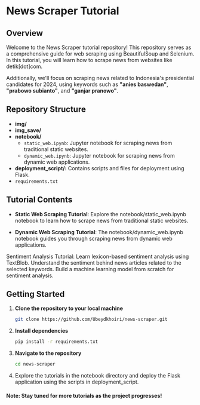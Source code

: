 # News Scraper Tutorial

## Overview
Welcome to the News Scraper tutorial repository! This repository serves as a comprehensive guide for web scraping using BeautifulSoup and Selenium. In this tutorial, you will learn how to scrape news from websites like detik[dot]com. 

Additionally, we'll focus on scraping news related to Indonesia's presidential candidates for 2024, using keywords such as **"anies baswedan"**, **"prabowo subianto"**, and **"ganjar pranowo"**.

## Repository Structure
- **img/** 
- **img_save/** 
- **notebook/**
  - `static_web.ipynb`: Jupyter notebook for scraping news from traditional static websites.
  - `dynamic_web.ipynb`: Jupyter notebook for scraping news from dynamic web applications.
- **deployment_script/:** Contains scripts and files for deployment using Flask. 
- `requirements.txt`

## Tutorial Contents
- **Static Web Scraping Tutorial**: Explore the notebook/static_web.ipynb notebook to learn how to scrape news from traditional static websites.

- **Dynamic Web Scraping Tutorial**: The notebook/dynamic_web.ipynb notebook guides you through scraping news from dynamic web applications.

Sentiment Analysis Tutorial: Learn lexicon-based sentiment analysis using TextBlob. Understand the sentiment behind news articles related to the selected keywords. Build a machine learning model from scratch for sentiment analysis. 

## Getting Started
1. **Clone the repository to your local machine**
    ```bash
    git clone https://github.com/Ubeydkhoiri/news-scraper.git
    ```
2. **Install dependencies**
    ```bash
    pip install -r requirements.txt
    ```
3. **Navigate to the repository**
    ```bash
    cd news-scraper
    ```
4. Explore the tutorials in the notebook directory and deploy the Flask application using the scripts in deployment_script.

#### Note: Stay tuned for more tutorials as the project progresses!